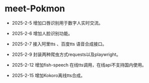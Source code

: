 # meet-Pokmon
- 2025-2-5 增加口唇识别用于数字人实时交流。

- 2025-2-6 增加人脸识别功能。
- 2025-2-7 接入阿里tts 、百度tts 语音合成接口。
- 2025-2-9 封装两种爬虫方式requests以及playwright。
- 2025-2-12 增加fish-speech 在线tts调用，在线api不支持国内使用。
- 2025-2-15 增加Kokoro离线tts合成。
